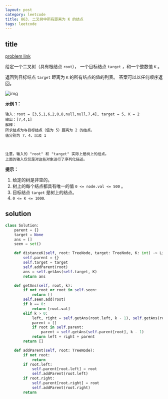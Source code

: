 ```yaml
---
layout: post
category: leetcode
title: 863. 二叉树中所有距离为 K 的结点
tags: leetcode
---
```


## title
[problem link](https://leetcode-cn.com/problems/all-nodes-distance-k-in-binary-tree/)

给定一个二叉树（具有根结点 `root`）， 一个目标结点 `target` ，和一个整数值 `K` 。

返回到目标结点 `target` 距离为 `K` 的所有结点的值的列表。 答案可以以任何顺序返回。

 

![img](https://s3-lc-upload.s3.amazonaws.com/uploads/2018/06/28/sketch0.png)

**示例 1：**

```
输入：root = [3,5,1,6,2,0,8,null,null,7,4], target = 5, K = 2
输出：[7,4,1]
解释：
所求结点为与目标结点（值为 5）距离为 2 的结点，
值分别为 7，4，以及 1



注意，输入的 "root" 和 "target" 实际上是树上的结点。
上面的输入仅仅是对这些对象进行了序列化描述。
```

 

**提示：**

1. 给定的树是非空的。
2. 树上的每个结点都具有唯一的值 `0 <= node.val <= 500` 。
3. 目标结点 `target` 是树上的结点。
4. `0 <= K <= 1000`.


## solution

```python
class Solution:
    parent = {}
    target = None
    ans = []
    seen = set()

    def distanceK(self, root: TreeNode, target: TreeNode, K: int) -> List[int]:
        self.parent = {}
        self.target = target
        self.addParent(root)
        ans = self.getAns(self.target, K)
        return ans

    def getAns(self, root, k):
        if not root or root in self.seen:
            return []
        self.seen.add(root)
        if k == 0:
            return [root.val]
        elif k > 0:
            left, right = self.getAns(root.left, k - 1), self.getAns(root.right, k - 1)
            parent = []
            if root in self.parent:
                parent = self.getAns(self.parent[root], k - 1)
            return left + right + parent
        return []

    def addParent(self, root: TreeNode):
        if not root:
            return
        if root.left:
            self.parent[root.left] = root
            self.addParent(root.left)
        if root.right:
            self.parent[root.right] = root
            self.addParent(root.right)
        return
```

